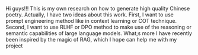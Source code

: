 Hi guys!!! This is my own research on how to generate high quality Chinese poetry. Actually, I have two ideas about this work. First, I want to use prompt engineering method like in context learning or COT technique. Second, I want to use RLHF or DPO method to make use of the reasoning or semantic capabilities of large language models. What;s more I have recently been inspired by the magic of RAG, which I hope can help me with my project
